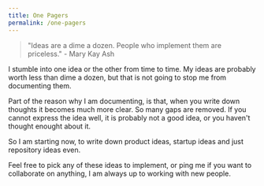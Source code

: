 ```yaml
---
title: One Pagers
permalink: /one-pagers
---
```


> "Ideas are a dime a dozen. People who implement them are priceless."
>										                - Mary Kay Ash


I stumble into one idea or the other from time to time. My ideas are probably worth less than dime a dozen, but that is not going to stop me from documenting them.

Part of the reason why I am documenting, is that, when you write down thoughts it becomes much more clear. So many gaps are removed. If you cannot express the idea well, it is probably not a good idea, or you haven't thought enought about it.

So I am starting now, to write down product ideas, startup ideas and just repository ideas even. 

Feel free to pick any of these ideas to implement, or ping me if you want to collaborate on anything, I am always up to working with new people.